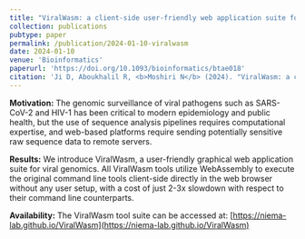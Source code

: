 ```yaml
---
title: "ViralWasm: a client-side user-friendly web application suite for viral genomics"
collection: publications
pubtype: paper
permalink: /publication/2024-01-10-viralwasm
date: 2024-01-10
venue: 'Bioinformatics'
paperurl: 'https://doi.org/10.1093/bioinformatics/btae018'
citation: 'Ji D, Aboukhalil R, <b>Moshiri N</b> (2024). "ViralWasm: a client-side user-friendly web application suite for viral genomics." <i>Bioinformatics</i>. 40(1):btae018. <a href="https://doi.org/10.1093/bioinformatics/btae018" target="_blank">doi:10.1093/bioinformatics/btae018</a>'
---
```

**Motivation:** The genomic surveillance of viral pathogens such as SARS-CoV-2 and HIV-1 has been critical to modern epidemiology and public health, but the use of sequence analysis pipelines requires computational expertise, and web-based platforms require sending potentially sensitive raw sequence data to remote servers.

**Results:** We introduce ViralWasm, a user-friendly graphical web application suite for viral genomics. All ViralWasm tools utilize WebAssembly to execute the original command line tools client-side directly in the web browser without any user setup, with a cost of just 2-3x slowdown with respect to their command line counterparts.

**Availability:** The ViralWasm tool suite can be accessed at: [https://niema-lab.github.io/ViralWasm](https://niema-lab.github.io/ViralWasm)
